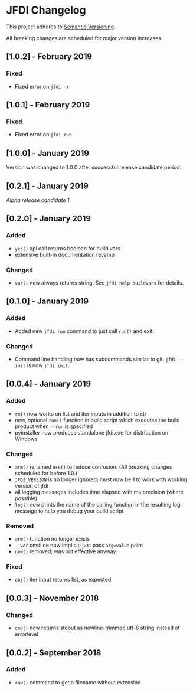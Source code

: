 # JFDI Changelog #

This project adheres to [Semantic Versioning](https://semver.org/spec/v2.0.0.html).



All breaking changes are scheduled for major version increases.

## [1.0.2] - February 2019 ##

### Fixed ###
- Fixed error on `jfdi -r`

## [1.0.1] - February 2019 ##

### Fixed ###
- Fixed error on `jfdi run`

## [1.0.0] - January 2019 ##

Version was changed to 1.0.0 after successful release candidate period.

## [0.2.1] - January 2019 ##
*Alpha release candidate 1*

## [0.2.0] - January 2019 ##
### Added ###
- `yes()` api call returns boolean for build vars
- extensive built-in documentation revamp

### Changed ###
- `var()` now always returns string.  See `jfdi help buildvars` for details.

## [0.1.0] - January 2019 ##
### Added ###
- Added new `jfdi run` command to just call `run()` and exit.

### Changed ###
- Command line handling now has subcommands similar to git.  `jfdi --init` is now `jfdi init`.

## [0.0.4] - January 2019 ##
### Added ###
- `rm()` now works on list and iter inputs in addition to str
- new, optional `run()` function in build script which executes the build product when `--run` is specified
- pyinstaller now produces standalone jfdi.exe for distribution on Windows

### Changed ###
- `arm()` renamed `use()` to reduce confusion. (All breaking changes scheduled for before 1.0.)
- `JFDI_VERSION` is no longer ignored; must now be 1 to work with working version of jfdi
- all logging messages includes time elapsed with ms precision (where possible)
- `log()` now prints the name of the calling function in the resulting log message to help you debug your build script

### Removed ###
- `arm()` function no longer exists
- `--var` cmdline now implicit; just pass `arg=value` pairs
- `new()` removed; was not effective anyway

### Fixed ###
- `obj()` iter input returns list, as expected



## [0.0.3] - November 2018 ##
### Changed ###
- `cmd()` now returns stdout as newline-trimmed utf-8 string instead of errorlevel



## [0.0.2] - September 2018 ##
### Added ###
- `raw()` command to get a filename without extension
